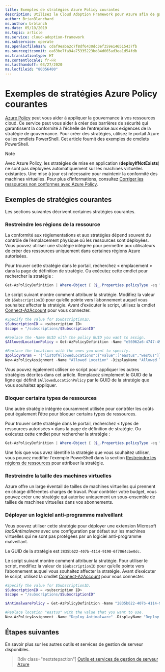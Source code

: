 ```yaml
---
title: Exemples de stratégies Azure Policy courantes
description: Utilisez le Cloud Adoption Framework pour Azure afin de garantir la conformité aux exigences des stratégies de gouvernance en créant des stratégies à l’aide d’applets de commande PowerShell.
author: BrianBlanchard
ms.author: brblanch
ms.date: 05/10/2019
ms.topic: article
ms.service: cloud-adoption-framework
ms.subservice: operate
ms.openlocfilehash: cdaf9eaba2c7f8df6430dc3ef359e146515437fb
ms.sourcegitcommit: ea63be7fa94a75335223bd84d065ad3ea1d54fdb
ms.translationtype: HT
ms.contentlocale: fr-FR
ms.lasthandoff: 03/27/2020
ms.locfileid: "80356400"
---
```

# <a name="common-azure-policy-examples"></a>Exemples de stratégies Azure Policy courantes

[Azure Policy](https://docs.microsoft.com/azure/governance/policy/overview) peut vous aider à appliquer la gouvernance à vos ressources cloud. Ce service peut vous aider à créer des barrières de sécurité qui garantissent la conformité à l’échelle de l’entreprise aux exigences de la stratégie de gouvernance. Pour créer des stratégies, utilisez le portail Azure ou les cmdlets PowerShell. Cet article fournit des exemples de cmdlets PowerShell.

> [!NOTE]
> Avec Azure Policy, les stratégies de mise en application (**deployIfNotExists**) ne sont pas déployées automatiquement sur les machines virtuelles existantes. Une mise à jour est nécessaire pour maintenir la conformité des machines virtuelles. Pour plus d’informations, consultez [Corriger les ressources non conformes avec Azure Policy](https://docs.microsoft.com/azure/governance/policy/how-to/remediate-resources).

## <a name="common-policy-examples"></a>Exemples de stratégies courantes

Les sections suivantes décrivent certaines stratégies courantes.

### <a name="restrict-resource-regions"></a>Restreindre les régions de la ressource

La conformité aux réglementations et aux stratégies dépend souvent du contrôle de l’emplacement physique où les ressources sont déployées. Vous pouvez utiliser une stratégie intégrée pour permettre aux utilisateurs de créer des ressources uniquement dans certaines régions Azure autorisées.

Pour trouver cette stratégie dans le portail, recherchez « emplacement » dans la page de définition de stratégie. Ou exécutez cette cmdlet pour rechercher la stratégie :

```powershell
Get-AzPolicyDefinition | Where-Object { ($_.Properties.policyType -eq "BuiltIn") -and ($_.Properties.displayName -like "*location*") }
```

Le script suivant montre comment attribuer la stratégie. Modifiez la valeur de `$SubscriptionID` pour qu’elle pointe vers l’abonnement auquel vous souhaitez affecter la stratégie. Avant d’exécuter le script, utilisez la cmdlet [Connect-AzAccount](https://docs.microsoft.com/powershell/module/az.accounts/connect-azaccount?view=azps-2.1.0) pour vous connecter.

```powershell
#Specify the value for $SubscriptionID.
$SubscriptionID = <subscription ID>
$scope = "/subscriptions/$SubscriptionID"

#Replace the -Name GUID with the policy GUID you want to assign.
$AllowedLocationPolicy = Get-AzPolicyDefinition -Name "e56962a6-4747-49cd-b67b-bf8b01975c4c"

#Replace the locations with the ones you want to specify.
$policyParam = '{"listOfAllowedLocations":{"value":["eastus","westus"]}}'
New-AzPolicyAssignment -Name "Allowed Location" -DisplayName "Allowed locations for resource creation" -Scope $scope -PolicyDefinition $AllowedLocationPolicy -Location eastus -PolicyParameter $policyParam
```

Vous pouvez également utiliser ce script pour appliquer les autres stratégies décrites dans cet article. Remplacez simplement le GUID de la ligne qui définit `$AllowedLocationPolicy` par le GUID de la stratégie que vous souhaitez appliquer.

### <a name="block-certain-resource-types"></a>Bloquer certains types de ressources

Une autre stratégie intégrée couramment utilisée pour contrôler les coûts peut également l’être pour bloquer certains types de ressources.

Pour trouver cette stratégie dans le portail, recherchez « types de ressources autorisées » dans la page de définition de stratégie. Ou exécutez cette cmdlet pour rechercher la stratégie :

```powershell
Get-AzPolicyDefinition | Where-Object { ($_.Properties.policyType -eq "BuiltIn") -and ($_.Properties.displayName -like "*allowed resource types") }
```

Une fois que vous avez identifié la stratégie que vous souhaitez utiliser, vous pouvez modifier l’exemple PowerShell dans la section [Restreindre les régions de ressources](#restrict-resource-regions) pour attribuer la stratégie.

### <a name="restrict-vm-size"></a>Restreindre la taille des machines virtuelles

Azure offre un large éventail de tailles de machines virtuelles qui prennent en charge différentes charges de travail. Pour contrôler votre budget, vous pouvez créer une stratégie qui autorise uniquement un sous-ensemble de tailles de machines virtuelles dans vos abonnements.

### <a name="deploy-antimalware"></a>Déployer un logiciel anti-programme malveillant

Vous pouvez utiliser cette stratégie pour déployer une extension Microsoft *IaaSAntimalware* avec une configuration par défaut sur les machines virtuelles qui ne sont pas protégées par un logiciel anti-programme malveillant.

Le GUID de la stratégie est `2835b622-407b-4114-9198-6f7064cbe0dc`.

Le script suivant montre comment attribuer la stratégie. Pour utiliser le script, modifiez la valeur de `$SubscriptionID` pour qu’elle pointe vers l’abonnement auquel vous souhaitez affecter la stratégie. Avant d’exécuter le script, utilisez la cmdlet [Connect-AzAccount](https://docs.microsoft.com/powershell/module/az.accounts/connect-azaccount?view=azps-2.1.0) pour vous connecter.

```powershell
#Specify the value for $SubscriptionID.
$SubscriptionID = <subscription ID>
$scope = "/subscriptions/$SubscriptionID"

$AntimalwarePolicy = Get-AzPolicyDefinition -Name "2835b622-407b-4114-9198-6f7064cbe0dc"

#Replace location "eastus" with the value that you want to use.
New-AzPolicyAssignment -Name "Deploy Antimalware" -DisplayName "Deploy default Microsoft IaaSAntimalware extension for Windows Server" -Scope $scope -PolicyDefinition $AntimalwarePolicy -Location eastus –AssignIdentity

```

## <a name="next-steps"></a>Étapes suivantes

En savoir plus sur les autres outils et services de gestion de serveur disponibles.

> [!div class="nextstepaction"]
> [Outils et services de gestion de serveur Azure](./tools-services.md)
